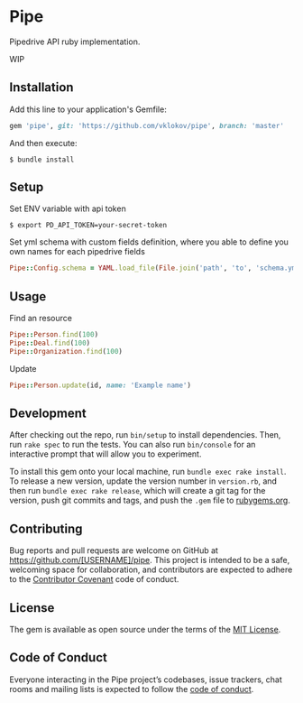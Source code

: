 # Pipe

Pipedrive API ruby implementation. 

WIP

## Installation

Add this line to your application's Gemfile:

```ruby
gem 'pipe', git: 'https://github.com/vklokov/pipe', branch: 'master'
```

And then execute:

    $ bundle install
    
## Setup

Set ENV variable with api token

    $ export PD_API_TOKEN=your-secret-token
    
Set yml schema with custom fields definition, where you able to define you own names for each pipedrive fields

```ruby
Pipe::Config.schema = YAML.load_file(File.join('path', 'to', 'schema.yml'))[:development]
```

## Usage

Find an resource
```ruby
Pipe::Person.find(100)
Pipe::Deal.find(100)
Pipe::Organization.find(100)
```

Update
```ruby
Pipe::Person.update(id, name: 'Example name') 
```

## Development

After checking out the repo, run `bin/setup` to install dependencies. Then, run `rake spec` to run the tests. You can also run `bin/console` for an interactive prompt that will allow you to experiment.

To install this gem onto your local machine, run `bundle exec rake install`. To release a new version, update the version number in `version.rb`, and then run `bundle exec rake release`, which will create a git tag for the version, push git commits and tags, and push the `.gem` file to [rubygems.org](https://rubygems.org).

## Contributing

Bug reports and pull requests are welcome on GitHub at https://github.com/[USERNAME]/pipe. This project is intended to be a safe, welcoming space for collaboration, and contributors are expected to adhere to the [Contributor Covenant](http://contributor-covenant.org) code of conduct.

## License

The gem is available as open source under the terms of the [MIT License](https://opensource.org/licenses/MIT).

## Code of Conduct

Everyone interacting in the Pipe project’s codebases, issue trackers, chat rooms and mailing lists is expected to follow the [code of conduct](https://github.com/[USERNAME]/pipe/blob/master/CODE_OF_CONDUCT.md).
